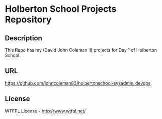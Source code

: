 # Holberton School Projects Repository

## Description
This Repo has my (David John Coleman II) projects for Day 1 of Holberton School.

## URL

https://github.com/johncoleman83/holbertonschool-sysadmin_devops

## License

WTFPL License - http://www.wtfpl.net/